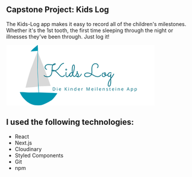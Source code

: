 ## Capstone Project: Kids Log

The Kids-Log app makes it easy to record all of the children's milestones. Whether it's the 1st tooth, the first time sleeping through the night or illnesses they've been through. Just log it!

![logo](./resources/logokidslog.png)

## I used the following technologies: 
- React
- Next.js
- Cloudinary
- Styled Components
- Git
- npm
